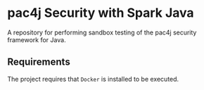 # pac4j Security with Spark Java
A repository for performing sandbox testing of the pac4j security framework for Java.

## Requirements
The project requires that `Docker` is installed to be executed.
